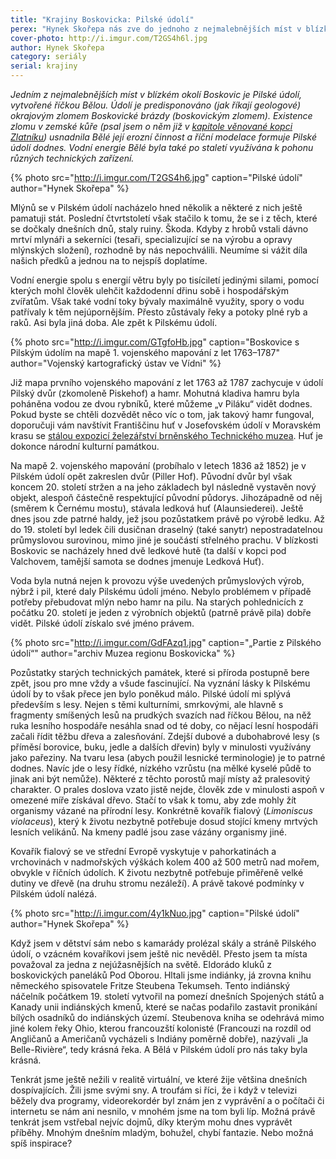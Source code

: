 ```yaml
---
title: "Krajiny Boskovicka: Pilské údolí"
perex: "Hynek Skořepa nás zve do jednoho z nejmalebnějších míst v blízkém okolí Boskovic: Pilského údolí. Kromě přírodních krás zde můžeme obdivovat také pozůstatky toho, jak naši předkové dokázali využívat vodní energii."
cover-photo: http://i.imgur.com/T2GS4h6l.jpg
author: Hynek Skořepa
category: seriály
serial: krajiny
---
```


*Jedním z nejmalebnějších míst v blízkém okolí Boskovic je Pilské údolí, vytvořené říčkou Bělou. Údolí je predisponováno (jak říkají geologové) okrajovým zlomem Boskovické brázdy (boskovickým zlomem). Existence zlomu v zemské kůře (psal jsem o něm již v [kapitole věnované kopci Zlatníku](http://www.ohlasy.info/clanky/2015/04/zlatnik.html)) usnadnila Bělé její erozní činnost a říční modelace formuje Pilské údolí dodnes. Vodní energie Bělé byla také po staletí využívána k pohonu různých technických zařízení.*

{% photo src="http://i.imgur.com/T2GS4h6.jpg" caption="Pilské údolí" author="Hynek Skořepa" %}

Mlýnů se v Pilském údolí nacházelo hned několik a některé z nich ještě pamatuji stát. Poslední čtvrtstoletí však stačilo k tomu, že se i z těch, které se dočkaly dnešních dnů, staly ruiny. Škoda. Kdyby z hrobů vstali dávno mrtví mlynáři a sekerníci (tesaři, specializující se na výrobu a opravy mlýnských složení), rozhodně by nás nepochválili. Neumíme si vážit díla našich předků a jednou na to nejspíš doplatíme.

Vodní energie spolu s energií větru byly po tisíciletí jedinými silami, pomocí kterých mohl člověk ulehčit každodenní dřinu sobě i hospodářským zvířatům. Však také vodní toky bývaly maximálně využity, spory o vodu patřívaly k těm nejúpornějším. Přesto zůstávaly řeky a potoky plné ryb a raků. Asi byla jiná doba. Ale zpět k Pilskému údolí.

{% photo src="http://i.imgur.com/GTgfoHb.jpg" caption="Boskovice s Pilským údolím na mapě 1. vojenského mapování z let 1763–1787" author="Vojenský kartografický ústav ve Vídni" %}

Již mapa prvního vojenského mapování z let 1763 až 1787 zachycuje v údolí Pilský dvůr (zkomoleně Piskehof) a hamr. Mohutná kladiva hamru byla poháněna vodou ze dvou rybníků, které můžeme „v Piláku“ vidět dodnes. Pokud byste se chtěli dozvědět něco víc o tom, jak takový hamr fungoval, doporučuji vám navštívit Františčinu huť v Josefovském údolí v Moravském krasu se [stálou expozicí železářství brněnského Technického muzea](http://www.technicalmuseum.cz/pamatky/stara-hut-u-adamova/). Huť je dokonce národní kulturní památkou.

Na mapě 2. vojenského mapování (probíhalo v letech 1836 až 1852) je v Pilském údolí opět zakreslen dvůr (Piller Hof). Původní dvůr byl však koncem 20. století stržen a na jeho základech byl následně vystavěn nový objekt, alespoň částečně respektující původní půdorys. Jihozápadně od něj (směrem k Černému mostu), stávala ledková huť (Alaunsiederei).  Ještě dnes jsou zde patrné haldy, jež jsou pozůstatkem právě po výrobě ledku. Až do 19. století byl ledek čili dusičnan draselný (také sanytr) nepostradatelnou průmyslovou surovinou, mimo jiné je součástí střelného prachu. V blízkosti Boskovic se nacházely hned dvě ledkové hutě (ta další v kopci pod Valchovem, tamější samota se dodnes jmenuje Ledková Huť).

Voda byla nutná nejen k provozu výše uvedených průmyslových výrob, nýbrž i pil, které daly Pilskému údolí jméno. Nebylo problémem v případě potřeby přebudovat mlýn nebo hamr na pilu. Na starých pohlednicích z počátku 20. století je jeden z výrobních objektů (patrně právě pila) dobře vidět. Pilské údolí získalo své jméno právem.

{% photo src="http://i.imgur.com/GdFAzq1.jpg" caption="„Partie z Pilského údolí“" author="archiv Muzea regionu Boskovicka" %}

Pozůstatky starých technických památek, které si příroda postupně bere zpět, jsou pro mne vždy a všude fascinující. Na vyznání lásky k Pilskému údolí by to však přece jen bylo poněkud málo. Pilské údolí mi splývá především s lesy. Nejen s těmi kulturními, smrkovými, ale hlavně s fragmenty smíšených lesů na prudkých svazích nad říčkou Bělou, na něž ruka lesního hospodáře nesáhla snad od té doby, co nějací lesní hospodáři začali řídit těžbu dřeva a zalesňování. Zdejší dubové a dubohabrové lesy (s příměsí borovice, buku, jedle a dalších dřevin) byly v minulosti využívány jako pařeziny. Na tvaru lesa (abych použil lesnické terminologie) je to patrné dodnes. Navíc jde o lesy řídké, nízkého vzrůstu (na mělké kyselé půdě to jinak ani být nemůže). Některé z těchto porostů mají místy až pralesovitý charakter. O prales doslova vzato jistě nejde, člověk zde v minulosti aspoň v omezené míře získával dřevo. Stačí to však k tomu, aby zde mohly žít organismy vázané na přírodní lesy. Konkrétně kovařík fialový (*Limoniscus violaceus*), který k životu nezbytně potřebuje dosud stojící kmeny mrtvých lesních velikánů. Na kmeny padlé jsou zase vázány organismy jiné.

Kovařík fialový se ve střední Evropě vyskytuje v pahorkatinách a vrchovinách v nadmořských výškách kolem 400 až 500 metrů nad mořem, obvykle v říčních údolích. K životu nezbytně potřebuje přiměřeně velké dutiny ve dřevě (na druhu stromu nezáleží). A právě takové podmínky v Pilském údolí nalézá.

{% photo src="http://i.imgur.com/4y1kNuo.jpg" caption="Pilské údolí" author="Hynek Skořepa" %}

Když jsem v dětství sám nebo s kamarády prolézal skály a stráně Pilského údolí, o vzácném kovaříkovi jsem ještě nic nevěděl. Přesto jsem ta místa považoval za jedna z nejúžasnějších na světě. Eldorádo kluků z boskovických paneláků Pod Oborou. Hltali jsme indiánky, já zrovna knihu německého spisovatele Fritze Steubena Tekumseh. Tento indiánský náčelník počátkem 19. století vytvořil na pomezí dnešních Spojených států a Kanady unii indiánských kmenů, které se načas podařilo zastavit pronikání bílých osadníků do indiánských území. Steubenova kniha se odehrává mimo jiné kolem řeky Ohio, kterou francouzští kolonisté (Francouzi na rozdíl od Angličanů a Američanů vycházeli s Indiány poměrně dobře), nazývali „la Belle-Rivière“, tedy krásná řeka. A Bělá v Pilském údolí pro nás taky byla krásná.

Tenkrát jsme ještě nežili v realitě virtuální, ve které žije většina dnešních dospívajících. Žili jsme svými sny. A troufám si říci, že i když v televizi běžely dva programy, videorekordér byl znám jen z vyprávění a o počítači či internetu se nám ani nesnilo, v mnohém jsme na tom byli líp.  Možná právě tenkrát jsem vstřebal nejvíc dojmů, díky kterým mohu dnes vyprávět příběhy. Mnohým dnešním mladým, bohužel, chybí fantazie. Nebo možná spíš inspirace?
